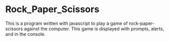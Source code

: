 # Rock_Paper_Scissors
This is a program written with javascript to play a game of rock-paper-scissors against the computer.
This game is displayed with prompts, alerts, and in the console.